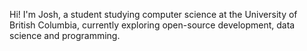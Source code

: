 Hi! I'm Josh, a student studying computer science at the University of British Columbia, currently exploring open-source development, data science and programming.

<!---
joshhwuu/joshhwuu is a ✨ special ✨ repository because its `README.md` (this file) appears on your GitHub profile.
You can click the Preview link to take a look at your changes.
--->
